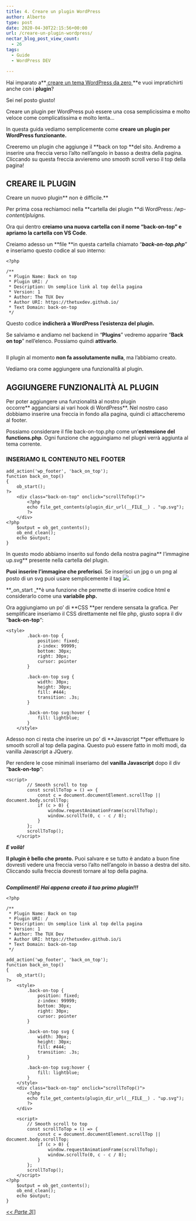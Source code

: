 ```yaml
---
title: 4. Creare un plugin WordPress
author: Alberto
type: post
date: 2020-04-30T22:15:56+00:00
url: /creare-un-plugin-wordpress/
nectar_blog_post_view_count:
  - 26
tags:
  - Guide
  - WordPress DEV

---
```

Hai imparato a**[ creare un tema WordPress da zero ][1]**e vuoi impratichirti anche con i **plugin**?

Sei nel posto giusto!

Creare un plugin per WordPress può essere una cosa semplicissima e molto veloce come complicatissima e molto lenta…

In questa guida vediamo semplicemente come **creare un plugin per WordPress funzionante.**

Creeremo un plugin che aggiunge il **back on top **del sito. Andremo a inserire una freccia verso l’alto nell’angolo in basso a destra della pagina. Cliccando su questa freccia avvieremo uno smooth scroll verso il top della pagina!

## CREARE IL PLUGIN

Creare un nuovo plugin** non è difficile.**

Per prima cosa rechiamoci nella **cartella dei plugin **di WordPress: _/wp-content/pluigns._

Ora qui dentro **creiamo una nuova cartella **con il nome “**back-on-top**” e apriamo la cartella con** VS Code**.

Creiamo adesso un **file **in questa cartella chiamato “_**back-on-top.php**_” e inseriamo questo codice al suo interno:

<pre class="wp-block-code"><code>&lt;?php

/**
 * Plugin Name: Back on top
 * Plugin URI: /
 * Description: Un semplice link al top della pagina
 * Version: 1
 * Author: The TUX Dev
 * Author URI: https://thetuxdev.github.io/
 * Text Domain: back-on-top
 */</code></pre>

Questo codice **indicherà a WordPress l’esistenza del plugin.**

Se salviamo e andiamo nel backend in “**Plugins**” vedremo apparire “**Back on top**” nell’elenco. Possiamo quindi **attivarlo**.<figure class="wp-block-image size-full">
<img alt="" class="wp-image-331" decoding="async" src="/img/uploads/2022/03/image-41-1024x48-1.png"/> </figure>

Il plugin al momento **non fa assolutamente nulla**, ma l’abbiamo creato.

Vediamo ora come aggiungere una funzionalità al plugin.

## AGGIUNGERE FUNZIONALITÀ AL PLUGIN

Per poter aggiungere una funzionalità al nostro plugin occorre** agganciarsi ai vari hook di WordPress**. Nel nostro caso dobbiamo inserire una freccia in fondo alla pagina, quindi ci attaccheremo al footer.

Possiamo considerare il file back-on-top.php come un’**estensione del functions.php**. Ogni funzione che agguingiamo nel plugni verrà aggiunta al tema corrente.

### INSERIAMO IL CONTENUTO NEL FOOTER

<pre class="wp-block-code"><code>add_action('wp_footer', 'back_on_top');
function back_on_top()
{
    ob_start();
?&gt;
    &lt;div class="back-on-top" onclick="scrollToTop()"&gt;
        &lt;?php
        echo file_get_contents(plugin_dir_url(__FILE__) . "up.svg");
        ?&gt;
    &lt;/div&gt;
&lt;?php
    $output = ob_get_contents();
    ob_end_clean();
    echo $output;
}
</code></pre>

In questo modo abbiamo inserito sul fondo della nostra pagina** l’immagine up.svg** presente nella cartella del plugin.

**Puoi inserire l’immagine che preferisci**. Se inserisci un jpg o un png al posto di un svg puoi usare semplicemente il tag <img src="…"/>.

**_on_start _**è una funzione che permette di inserire codice html e considerarlo come una **variabile php.**

Ora aggiungiamo un po’ di **CSS **per rendere sensata la grafica. Per semplificare inseriamo il CSS direttamente nel file php, giusto sopra il div “**back-on-top**“:

<pre class="wp-block-code"><code>&lt;style&gt;
        .back-on-top {
            position: fixed;
            z-index: 99999;
            bottom: 30px;
            right: 30px;
            cursor: pointer
        }

        .back-on-top svg {
            width: 30px;
            height: 30px;
            fill: #444;
            transition: .3s;
        }

        .back-on-top svg:hover {
            fill: lightblue;
        }
    &lt;/style&gt;</code></pre>

Adesso non ci resta che inserire un po’ di **Javascript **per effettuare lo smooth scroll al top della pagina. Questo può essere fatto in molti modi, da vanilla Javascript a JQuery.

Per rendere le cose minimali inseriamo del **vanilla Javascript** dopo il div “**back-on-top**“:

<pre class="wp-block-code"><code>&lt;script&gt;
        // Smooth scroll to top
        const scrollToTop = () =&gt; {
            const c = document.documentElement.scrollTop || document.body.scrollTop;
            if (c &gt; 0) {
                window.requestAnimationFrame(scrollToTop);
                window.scrollTo(0, c - c / 8);
            }
        };
        scrollToTop();
    &lt;/script&gt;</code></pre>

**_E voilà!_**

**Il plugin è bello che pronto.** Puoi salvare e se tutto è andato a buon fine dovresti vedere una freccia verso l’alto nell’angolo in basso a destra del sito. Cliccando sulla freccia dovresti tornare al top della pagina.<figure class="wp-block-image size-full">
<img alt="" class="wp-image-332" decoding="async" src="/img/uploads/2022/03/image-39-1.png"> </img></figure>

**_Complimenti! Hai appena creato il tuo primo plugin!!!_**



<pre class="wp-block-code"><code>&lt;?php

/**
 * Plugin Name: Back on top
 * Plugin URI: /
 * Description: Un semplice link al top della pagina
 * Version: 1
 * Author: The TUX Dev
 * Author URI: https://thetuxdev.github.io/i
 * Text Domain: back-on-top
 */

add_action('wp_footer', 'back_on_top');
function back_on_top()
{
    ob_start();
?&gt;
    &lt;style&gt;
        .back-on-top {
            position: fixed;
            z-index: 99999;
            bottom: 30px;
            right: 30px;
            cursor: pointer
        }

        .back-on-top svg {
            width: 30px;
            height: 30px;
            fill: #444;
            transition: .3s;
        }

        .back-on-top svg:hover {
            fill: lightblue;
        }
    &lt;/style&gt;
    &lt;div class="back-on-top" onclick="scrollToTop()"&gt;
        &lt;?php
        echo file_get_contents(plugin_dir_url(__FILE__) . "up.svg");
        ?&gt;
    &lt;/div&gt;

    &lt;script&gt;
        // Smooth scroll to top
        const scrollToTop = () =&gt; {
            const c = document.documentElement.scrollTop || document.body.scrollTop;
            if (c &gt; 0) {
                window.requestAnimationFrame(scrollToTop);
                window.scrollTo(0, c - c / 8);
            }
        };
        scrollToTop();
    &lt;/script&gt;
&lt;?php
    $output = ob_get_contents();
    ob_end_clean();
    echo $output;
}
</code></pre>

_[&lt;&lt; Parte 3][2]_[]

 [1]: /creare-un-tema-wordpress-da-zero-parte-1/
 [2]: /creare-un-tema-wordpress-da-zero-parte-3/